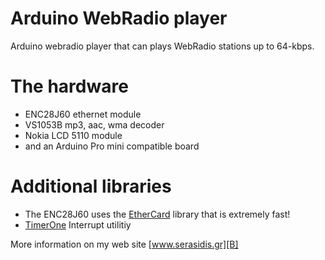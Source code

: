 Arduino WebRadio player
=======================

Arduino webradio player that can plays WebRadio stations up to 64-kbps.

The hardware
=======================
- ENC28J60 ethernet module
- VS1053B mp3, aac, wma decoder
- Nokia LCD 5110 module
- and an Arduino Pro mini compatible board

Additional libraries
=======================
- The ENC28J60 uses the [EtherCard][F] library that is extremely fast!
- [TimerOne][A] Interrupt utilitiy


More information on my web site [www.serasidis.gr][B]


[A]:https://github.com/devalfrz/TimerOne
[B]:http://www.serasidis.gr/circuits/Arduino_WebRadio_player/Arduino_WebRadio_player.htm
[F]:https://github.com/jcw/ethercard


